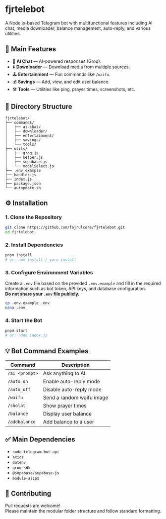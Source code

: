 # fjrtelebot

A Node.js-based Telegram bot with multifunctional features including AI chat, media downloader, balance management, auto-reply, and various utilities.

## 🚀 Main Features

- 🤖 **AI Chat** — AI-powered responses (Groq).
- ⬇️ **Downloader** — Download media from multiple sources.
- 🕹️ **Entertainment** — Fun commands like `/waifu`.
- 💰 **Savings** — Add, view, and edit user balance.
- 🛠️ **Tools** — Utilities like ping, prayer times, screenshots, etc.

## 📁 Directory Structure

```
fjrtelebot/
├── commands/
│   ├── ai-chat/
│   ├── downloader/
│   ├── entertainment/
│   ├── savings/
│   └── tools/
├── utils/
│   ├── groq.js
│   ├── helper.js
│   ├── supabase.js
│   └── modelSelect.js
├── .env.example
├── handler.js
├── index.js
├── package.json
└── autopdate.sh
```

## ⚙️ Installation

### 1. Clone the Repository
```bash
git clone https://github.com/fajrulcore/fjrtelebot.git
cd fjrtelebot
```

### 2. Install Dependencies
```bash
pnpm install
# or: npm install / yarn install
```

### 3. Configure Environment Variables
Create a `.env` file based on the provided `.env.example` and fill in the required information such as bot token, API keys, and database configuration.  
**Do not share your `.env` file publicly.**

```bash
cp .env.example .env
nano .env
```

### 4. Start the Bot
```bash
pnpm start
# or: node index.js
```

## 💡 Bot Command Examples

| Command           | Description                         |
|-------------------|-------------------------------------|
| `/ai <prompt>`    | Ask anything to AI                  |
| `/auto_on`        | Enable auto-reply mode              |
| `/auto_off`       | Disable auto-reply mode             |
| `/waifu`          | Send a random waifu image           |
| `/sholat`         | Show prayer times                   |
| `/balance`        | Display user balance                |
| `/addbalance`     | Add balance to a user               |

## ✅ Main Dependencies

- `node-telegram-bot-api`
- `axios`
- `dotenv`
- `groq-sdk`
- `@supabase/supabase-js`
- `module-alias`

## 🤝 Contributing

Pull requests are welcome!  
Please maintain the modular folder structure and follow standard formatting.
